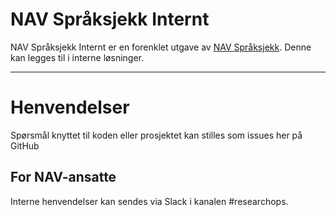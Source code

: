 NAV Språksjekk Internt
================


NAV Språksjekk Internt er en forenklet utgave av [NAV Språksjekk](https://github.com/navikt/spraksjekk). Denne kan legges til i interne løsninger.


---

# Henvendelser

Spørsmål knyttet til koden eller prosjektet kan stilles som issues her på GitHub

## For NAV-ansatte

Interne henvendelser kan sendes via Slack i kanalen #researchops.